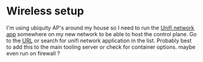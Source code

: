 # Wireless setup

I'm using ubiquity AP's around my house so I need to run the [Unifi network app](https://www.ui.com/download/unifi) somewhere on my new network to be able to host the control plane. Go to the [URL](https://dl.ui.com/unifi/8.4.62/unifi_sysvinit_all.deb) or search for unifi network application in the list. Probably best to add this to the main tooling server or check for container options. maybe even run on firewall ?